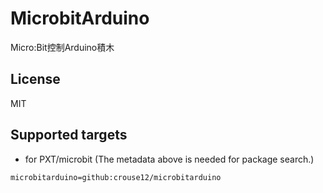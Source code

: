# MicrobitArduino

Micro:Bit控制Arduino積木

## License

MIT

## Supported targets

* for PXT/microbit
(The metadata above is needed for package search.)

```package
microbitarduino=github:crouse12/microbitarduino
```

